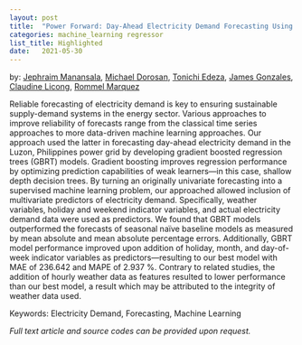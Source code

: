 ```yaml
---
layout: post
title:  "Power Forward: Day-Ahead Electricity Demand Forecasting Using Gradient Boosting Regressors"
categories: machine_learning regressor
list_title: Highlighted
date:   2021-05-30 
---
```

by: [Jephraim Manansala](https://www.linkedin.com/in/jephraim-manansala/), [Michael Dorosan](https://www.linkedin.com/in/michaeldorosan/), [Tonichi Edeza](https://www.linkedin.com/in/joseantonioedeza/), [James Gonzales](https://www.linkedin.com/in/jamescgonzales/), [Claudine Licong](https://www.linkedin.com/in/claudinelicong/), [Rommel Marquez](https://www.linkedin.com/in/rommelrmarquez/)


Reliable forecasting of electricity demand is key to ensuring sustainable supply-demand systems in the energy sector. Various approaches to improve reliability of forecasts range from the classical time series approaches to more data-driven machine learning approaches. Our approach used the latter in forecasting day-ahead electricity demand in the Luzon, Philippines power grid by developing gradient boosted regression trees (GBRT) models. Gradient boosting improves regression performance by optimizing prediction capabilities of weak learners—in this case, shallow depth decision trees. By turning an originally univariate forecasting into a supervised machine learning problem, our approached allowed inclusion of multivariate predictors of electricity demand. Specifically, weather variables, holiday and weekend indicator variables, and actual electricity demand data were used as predictors. We found that GBRT models outperformed the forecasts of seasonal naïve baseline models as measured by mean absolute and mean absolute percentage errors. Additionally, GBRT model performance improved upon addition of holiday, month, and day-of-week indicator variables as predictors—resulting to our best model with MAE of 236.642 and MAPE of 2.937 %. Contrary to related studies, the addition of hourly weather data as features resulted to lower performance than our best model, a result which may be attributed to the integrity of weather data used.

Keywords: Electricity Demand, Forecasting, Machine Learning

<i>Full text article and source codes can be provided upon request. </i>